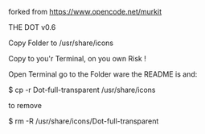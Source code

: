 forked from https://www.opencode.net/murkit

THE DOT v0.6

Copy Folder to /usr/share/icons

Copy to you'r Terminal, on you own Risk !




Open Terminal go to the Folder ware the README is and:

$ cp -r Dot-full-transparent /usr/share/icons



to remove

$ rm -R /usr/share/icons/Dot-full-transparent

